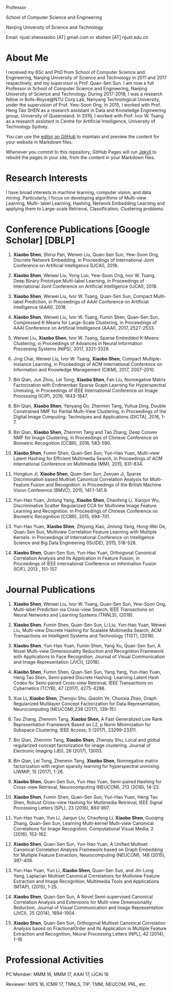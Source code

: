 Professor

School of Computer Science and Engineering

Nanjing University of Science and Technology

Email: njust.shenxiaobo [AT] gmail.com or xbshen [AT] njust.edu.cn

# About Me

I received my BSc and PhD from School of Computer Science and Engineering, Nanjing University of Science and Technology in 2011 and 2017 respectively, and my supervisor is Prof. Quan-Sen Sun. I am now a full Professor in School of Computer Science and Engineering, Nanjing University of Science and Technology. During 2017-2018, I was a research fellow in Rolls-Royce@NTU Corp Lab, Nanyang Technological University, under the supervision of Prof. Yew-Soon Ong. In 2015, I worked with Prof. Heng Tao SHEN as a research assistant in Data and Knowledge Engineering group, University of Queensland. In 2016, I worked with Prof. Ivor W. Tsang as a research assistant in Centre for Artificial Intelligence, University of Technology Sydney.

You can use the [editor on GitHub](https://github.com/shawnxshen/shawnxshen.github.io/edit/master/README.md) to maintain and preview the content for your website in Markdown files.

Whenever you commit to this repository, GitHub Pages will run [Jekyll](https://jekyllrb.com/) to rebuild the pages in your site, from the content in your Markdown files.

# Research Interests
I have broad interests in machine learning, computer vision, and data mining. Particularly, I focus on developing algorithms of Multi-view Learning, Multi- label Learning, Hashing, Network Embedding Learning and applying them to Large-scale Retrieval, Classification, Clustering problems.

# Conference Publications [Google Scholar] [DBLP]

1. **Xiaobo Shen**, Shirui Pan, Weiwei Liu, Quan-Sen Sun, Yew-Soon Ong, Discrete Network Embedding, in Proceedings of International Joint Conference on Artificial Intelligence (IJCAI), 2018.

1. **Xiaobo Shen**, Weiwei Liu, Yong Luo, Yew-Soon Ong, Ivor W. Tsang, Deep Binary Prototype Multi-label Learning, in Proceedings of International Joint Conference on Artificial Intelligence (IJCAI), 2018.

1. **Xiaobo Shen**, Weiwei Liu, Ivor W. Tsang, Quan-Sen Sun, Compact Multi-label Prediction, in Proceedings of AAAI Conference on Artificial Intelligence (AAAI), 2018.

1. **Xiaobo Shen**, Weiwei Liu, Ivor W. Tsang, Fumin Shen, Quan-Sen Sun, Compressed K-Means for Large-Scale Clustering, in Proceedings of AAAI Conference on Artificial Intelligence (AAAI), 2017, 2527-2533.

1. Weiwei Liu, **Xiaobo Shen**, Ivor W. Tsang, Sparse Embedded K-Means Clustering, in Proceedings of Advances in Neural Information Processing Systems (NIPS), 2017, 3321-3329.

1. Jing Chai, Weiwei Liu, Ivor W. Tsang, **Xiaobo Shen**, Compact Multiple-Instance Learning, in Proceedings of ACM International Conference on Information and Knowledge Management (CIKM), 2017, 2007-2010.

1. Bin Qian, Jun Zhou, Lei Tong, **Xiaobo Shen**, Fan Liu, Nonnegative Matrix Factorization with Endmember Sparse Graph Learning for Hyperspectral Unmixing, in Proceedings of IEEE International Conference on Image Processing (ICIP), 2016, 1843-1847.

1. Bin Qian, **Xiaobo Shen**, Yanyang Gu, Zhenmin Tang, Yuhua Ding, Double Constrained NMF for Partial Multi-View Clustering, in Proceedings of the Digital Image Computing: Techniques and Applications (DICTA), 2016, 1-7.

1. Bin Qian, **Xiaobo Shen**, Zhenmin Tang and Tao Zhang, Deep Convex NMF for Image Clustering, in Proceedings of Chinese Conference on Biometric Recognition (CCBR), 2016, 583-590.

1. **Xiaobo Shen**, Fumin Shen, Quan-Sen Sun, Yun-Hao Yuan, Multi-view Latent Hashing for Efficient Multimedia Search, in Proceedings of ACM International Conference on Multimedia (MM), 2015, 831-834.

1. Hongkun Ji, **Xiaobo Shen**, Quan-Sen Sun, Zexuan Ji, Sparse Discrimination based Multiset Canonical Correlation Analysis for Multi-Feature Fusion and Recognition. in Proceedings of the British Machine Vision Conference (BMVC), 2015, 141.1-141.9.

1. Yun-Hao Yuan, Jinlong Yang, **Xiaobo Shen**, Chaofeng Li, Xiaojun Wu, Discriminative Scatter Regularized CCA for Multiview Image Feature Learning and Recognition. in Proceedings of Chinese Conference on Biometric Recognition (CCBR), 2015, 694-701.

1. Yun-Hao Yuan, **Xiaobo Shen**, Zhiyong Xiao, Jinlong Yang, Hong-Wei Ge, Quan-Sen Sun, Multiview Correlation Feature Learning with Multiple Kernels. in Proceedings of International Conference on Intelligence Science and Big Data Engineering (IScIDE), 2015, 518-528.

1. **Xiaobo Shen**, Quan-Sen Sun, Yun-Hao Yuan, Orthogonal Canonical Correlation Analysis and Its Application in Feature Fusion, in Proceedings of IEEE International Conference on Information Fusion (ICIF), 2013 , 151-157.

# Journal Publications

1. **Xiaobo Shen**, Weiwei Liu, Ivor W. Tsang, Quan-Sen Sun, Yew-Soon Ong, Multi-label Prediction via Cross-view Search, IEEE Transactions on Neural Networks and Learning Systems (TNNLS), (2018).

1. **Xiaobo Shen**, Fumin Shen, Quan-Sen Sun, Li Liu, Yun-Hao Yuan, Weiwei Liu, Multi-view Discrete Hashing for Scalable Multimedia Search, ACM Transactions on Intelligent Systems and Technology (TIST), (2018). 

1. **Xiaobo Shen**, Yun-Hao Yuan, Fumin Shen, Yang Xu, Quan-Sen Sun, A Novel Multi-view Dimensionality Reduction and Recognition Framework with Applications to Face Recognition, Journal of Visual Communication and Image Representation (JVCI), (2018).

1. **Xiaobo Shen**, Fumin Shen, Quan-Sen Sun, Yang Yang, Yun-Hao Yuan, Heng Tao Shen, Semi-paired Discrete Hashing: Learning Latent Hash Codes for Semi-paired Cross-view Retrieval, IEEE Transactions on Cybernetics (TCYB), 47 (2017), 4275-4288.

1. Xue Li, **Xiaobo Shen**, Zhenqiu Shu, Qiaolin Ye, Chunxia Zhao, Graph Regularized Multilayer Concept Factorization for Data Representation, Neurocomputing (NEUCOM),238 (2017), 139–151.

1. Tao Zhang, Zhenmin Tang, **Xiaobo Shen**, A Fast Generalized Low Rank Representation Framework Based on L2, p Norm Minimization for Subspace Clustering. IEEE Access, 5 (2017), 23299-23311. 

1. Bin Qian, Zhenmin Tang, **Xiaobo Shen**, Zhenqiu Shu, Local and global regularized concept factorization for image clustering. Journal of Electronic Imaging (JEI), 26 (2017), 13003.

1. Bin Qian, Lei Tong, Zhenmin Tang, **Xiaobo Shen**, Nonnegative matrix factorization with region sparsity learning for hyperspectral unmixing. IJWMIP, 15 (2017), 1-26.

1. **Xiaobo Shen**, Quan-Sen Sun, Yun-Hao Yuan, Semi-paired Hashing for Cross-view Retrieval, Neurocomputing (NEUCOM), 213 (2016), 14-23.

1. **Xiaobo Shen**, Fumin Shen, Quan-Sen Sun, Yun-Hao Yuan, Heng Tao Shen, Robust Cross-view Hashing for Multimedia Retrieval, IEEE Signal Processing Letters (SPL), 23 (2016), 893-897.

1. Yun-Hao Yuan, Yun Li, Jianjun Liu, Chaofeng Li, **Xiaobo Shen**, Guoqing Zhang, Quan-Sen Sun, Learning Multi-kernel Multi-view Canonical Correlations for Image Recognition. Computational Visual Media, 2 (2016), 153-162.

1. **Xiaobo Shen**, Quan-Sen Sun, Yun-Hao Yuan, A Unified Multiset Canonical Correlation Analysis Framework based on Graph Embedding for Multiple Feature Extraction, Neurocomputing (NEUCOM), 148 (2015), 397-408.

1. Yun-Hao Yuan, Yun Li, **Xiaobo Shen**, Quan-Sen Sun, and Jin-Long Yang, Laplacian Multiset Canonical Correlations for Multiview Feature Extraction and Image Recognition, Multimedia Tools and Applications (MTAP), (2015), 1-25.
1. **Xiaobo Shen**, Quan-Sen Sun, A Novel Semi-supervised Canonical Correlation Analysis and Extensions for Multi-view Dimensionality Reduction, Journal of Visual Communication and Image Representation (JVCI), 25 (2014), 1894-1904.

1. **Xiaobo Shen**, Quan-Sen Sun, Orthogonal Multiset Canonical Correlation Analysis based on FractionalOrder and Its Application in Multiple Feature Extraction and Recognition, Neural Processing Letters (NPL), 42 (2014), 1-16.

# Professional Activities

PC Member: MMM 16, MMM 17, AAAI 17, IJCAI 18

Reviewer:  NIPS 16, ICMR 17, TNNLS, TIP, TMM, NEUCOM, PRL, etc
